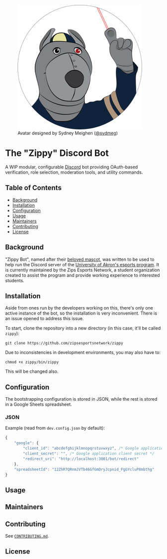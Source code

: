 <p align="center">
    <figure>
        <img alt="Zippy bot avatar" src="doc/avatar.png" width="400"/>
        <figcaption>Avatar designed by Sydney Meighen (<a href="https://github.com/sydmeg">@sydmeg</a>)</figcaption>
    </figure>
</p>

# The "Zippy" Discord Bot

A WIP modular, configurable [Discord](https://discordapp.com) bot providing OAuth-based verification, role selection, moderation tools, and utility commands. 

## Table of Contents

- [Background](#background)
- [Installation](#installation)
- [Configuration](#configuration)
- [Usage](#usage)
- [Maintainers](#maintainers)
- [Contributing](#contributing)
- [License](#license)

## Background

"Zippy Bot", named after their [beloved mascot](https://en.wikipedia.org/wiki/Zippy_(mascot)), was written to be used to help run the Discord server of the [University of Akron's esports program](https://uakron.edu/esports). It is currently maintained by the Zips Esports Network, a student organization created to assist the program and provide working experience to interested students.

## Installation

Aside from ones run by the developers working on this, there's only one active instance of the bot, so the installation is very inconvenient. There is an issue opened to address this issue.

To start, clone the repository into a new directory (in this case, it'll be called `zippy`):

```console
git clone https://github.com/zipsesportsnetwork/zippy
```

Due to inconsistencies in development environments, you may also have to:

```console
chmod +x zippy/bin/zippy
```

This will be changed also.

## Configuration

The bootstrapping configuration is stored in JSON, while the rest is stored in a Google Sheets spreadsheet.

### JSON

Example (read from `dev.config.json` by default):

```js
{
    "google": {
        "client_id": "abcdefghijklmnopqrstuvwxyz", /* Google application client ID*/
        "client_secret": "", /* Google application client secret */
        "redirect_uri": "http://localhost:3001/bot/redirect"
    },
    "spreadsheetId": "12ZhR7QRnmJVTb46GfGmDryJcpnid_FgGYcluP8mbthg"
}
```

## Usage

## Maintainers

## Contributing

See [`CONTRIBUTING.md`](CONTRIBUTING.md).

## License